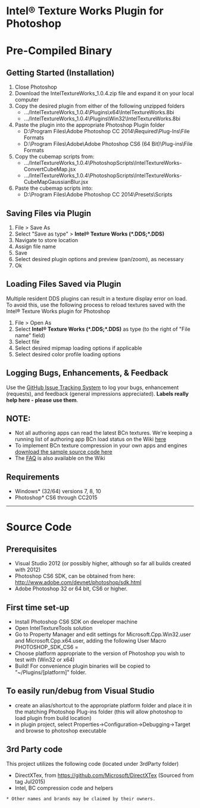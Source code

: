# Intel&reg; Texture Works Plugin for Photoshop

# Pre-Compiled Binary
## Getting Started (Installation)
1. Close Photoshop
2. Download the IntelTextureWorks_1.0.4.zip file and expand it on your local computer
3. Copy the desired plugin from either of the following unzipped folders
	* .../IntelTextureWorks_1.0.4\Plugins\x64\IntelTextureWorks.8bi
	* .../IntelTextureWorks_1.0.4\Plugins\Win32\IntelTextureWorks.8bi
4. Paste the plugin into the appropriate Photoshop Plugin folder
	* D:\Program Files\Adobe Photoshop CC 2014\Required\Plug-Ins\File Formats
	* D:\Program Files\Adobe\Adobe Photoshop CS6 (64 Bit)\Plug-ins\File Formats
5. Copy the cubemap scripts from:
	* .../IntelTextureWorks_1.0.4\PhotoshopScripts\IntelTextureWorks-ConvertCubeMap.jsx
	* .../IntelTextureWorks_1.0.4\PhotoshopScripts\IntelTextureWorks-CubeMapGaussianBlur.jsx
6. Paste the cubemap scripts into:
	* D:\Program Files\Adobe Photoshop CC 2014\Presets\Scripts

## Saving Files via Plugin
1. File > Save As
2. Select "Save as type" > **Intel&reg; Texture Works (\*.DDS;\*.DDS)**
2. Navigate to store location
3. Assign file name
4. Save
5. Select desired plugin options and preview (pan/zoom), as necessary
6. Ok

## Loading Files Saved via Plugin
Multiple resident DDS plugins can result in a texture display error on load. To avoid this, use the following process to reload textures saved with the Intel&reg; Texture Works plugin for Photoshop

1. File > Open As
2. Select **Intel&reg; Texture Works (\*.DDS;\*.DDS)** as type (to the right of "File name" field)
3. Select file
4. Select desired mipmap loading options if applicable
5. Select desired color profile loading options

## Logging Bugs, Enhancements, & Feedback
Use the [GitHub Issue Tracking System](https://github.com/GameTechDev/Intel-Texture-Works-Plugin/issues) to log your bugs, enhancement (requests), and feedback (general impressions appreciated). **Labels really help here - please use them**.

## NOTE:
* Not all authoring apps can read the latest BCn textures. We're keeping a running list of authoring app BCn load status on the Wiki [here](https://github.com/GameTechDev/Intel-Texture-Works-Plugin/wiki/BCn-App-Support)
* To implement BCn texture compression in your own apps and engines [download the sample source code here](https://software.intel.com/en-us/articles/fast-ispc-texture-compressor-update)
* The [FAQ](https://github.com/GameTechDev/Intel-Texture-Works-Plugin/wiki/FAQ) is also available on the Wiki

## Requirements

* Windows\* (32/64) versions 7, 8, 10
* Photoshop\* CS6 through CC2015



* * *


# Source Code
## Prerequisites ##

- Visual Studio 2012 (or possibly higher, although so far all builds created with 2012)
- Photoshop CS6 SDK, can be obtained from here: http://www.adobe.com/devnet/photoshop/sdk.html
- Adobe Photoshop 32 or 64 bit, CS6 or higher.

## First time set-up ##

- Install Photoshop CS6 SDK on developer machine
- Open IntelTextureTools solution 
- Go to Property Manager and edit settings for Microsoft.Cpp.Win32.user and Microsoft.Cpp.x64.user, adding the following User Macro
	PHOTOSHOP_SDK_CS6 = <full path to location of Photoshop CS6 SDK> 
- Choose platform appropriate to the version of Photoshop you wish to test with (Win32 or x64)
- Build! For convenience plugin binaries will be copied to "~/Plugins/[platform]" folder.

## To easily run/debug from Visual Studio ##

- create an alias/shortcut to the appropriate platform folder and place it in the matching Photoshop Plug-ins folder (this will allow photoshop to load plugin from build location) 
- in plugin project, select Properties->Configuration->Debugging->Target and browse to photoshop executable

## 3rd Party code ## 

This project utilizes the following code (located under 3rdParty folder)
- DirectXTex, from https://github.com/Microsoft/DirectXTex (Sourced from tag Jul2015)
- Intel, BC compression code and helpers 


```
* Other names and brands may be claimed by their owners.
```